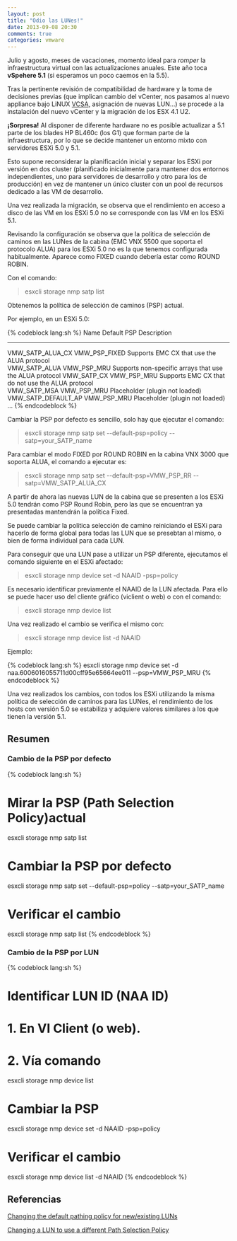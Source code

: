 ```yaml
---
layout: post
title: "Odio las LUNes!"
date: 2013-09-08 20:30
comments: true
categories: vmware
---
```

Julio y agosto, meses de vacaciones, momento ideal para *romper* la infraestructura virtual con las actualizaciones anuales. Este año toca **vSpehere 5.1** (si esperamos un poco caemos en la 5.5).

Tras la pertinente revisión de compatibilidad de hardware y la toma de decisiones previas (que implican cambio del vCenter, nos pasamos al nuevo appliance bajo LiNUX [VCSA](http://kb.vmware.com/selfservice/microsites/search.do?language=en_US&cmd=displayKC&externalId=2007619), asignación de nuevas LUN…) se procede a la instalación del nuevo vCenter y la migración de los ESX 4.1 U2.
<!-- more -->

**¡Sorpresa!** Al disponer de diferente hardware no es posible actualizar a 5.1 parte de los blades HP BL460c (los G1) que forman parte de la infraestructura, por lo que se decide mantener un entorno mixto con servidores ESXi 5.0 y 5.1.

Esto supone reconsiderar la planificación inicial y separar los ESXi por versión en dos cluster (planificado inicialmente para mantener dos entornos independientes, uno para servidores de desarrollo y otro para los de producción) en vez de mantener un único cluster con un pool de recursos dedicado a las VM de desarrollo.

Una vez realizada la migración, se observa que el rendimiento en acceso a disco de las VM en los ESXi 5.0 no se corresponde con las VM en los ESXi 5.1. 

Revisando la configuración se observa que la politica de selección de caminos en las LUNes de la cabina (EMC VNX 5500 que soporta el protocolo ALUA) para los ESXi 5.0 no es la que tenemos configurada habitualmente. Aparece como FIXED cuando debería estar como ROUND ROBIN.

Con el comando:

> esxcli storage nmp satp list

Obtenemos la política de selección de caminos (PSP) actual. 

Por ejemplo, en un ESXi 5.0:

{% codeblock lang:sh %}
Name                 Default PSP    Description
-------------------  -------------  -------------------------------------------------------   
VMW_SATP_ALUA_CX     VMW_PSP_FIXED  Supports EMC CX that use the ALUA protocol             
VMW_SATP_ALUA        VMW_PSP_MRU    Supports non-specific arrays that use the ALUA protocol
VMW_SATP_CX          VMW_PSP_MRU    Supports EMC CX that do not use the ALUA protocol      
VMW_SATP_MSA         VMW_PSP_MRU    Placeholder (plugin not loaded)                        
VMW_SATP_DEFAULT_AP  VMW_PSP_MRU    Placeholder (plugin not loaded)
...
{% endcodeblock %}

Cambiar la PSP por defecto es sencillo, solo hay que ejecutar el comando:

> esxcli storage nmp satp set --default-psp=policy --satp=your_SATP_name

Para cambiar el modo FIXED por ROUND ROBIN en la cabina VNX 3000 que soporta ALUA, el comando a ejecutar es:

> esxcli storage nmp satp set --default-psp=VMW_PSP_RR --satp=VMW_SATP_ALUA_CX

A partir de ahora las nuevas LUN de la cabina que se presenten a los ESXi 5.0 tendrán como PSP Round Robin, pero las que se encuentran ya presentadas mantendrán la política Fixed.

Se puede cambiar la politica selección de camino reiniciando el ESXi para hacerlo de forma global para todas las LUN que se presebtan al mismo, o bien de forma individual para cada LUN.

Para conseguir que una LUN pase a utilizar un PSP diferente, ejecutamos el comando siguiente en el ESXi afectado:

> esxcli storage nmp device set -d NAAID -psp=policy

Es necesario identificar previamente el NAAID de la LUN afectada. Para ello se puede hacer uso del cliente gráfico (viclient o web) o con el comando:

> esxcli storage nmp device list

Una vez realizado el cambio se verifica el mismo con:

> esxcli storage nmp device list -d NAAID

Ejemplo:

{% codeblock lang:sh %}
esxcli storage nmp device set -d naa.6006016055711d00cff95e65664ee011 --psp=VMW_PSP_MRU
{% endcodeblock %}

Una vez realizados los cambios, con todos los ESXi utilizando la misma política de selección de caminos para las LUNes, el rendimiento de los hosts con versión 5.0 se estabiliza y adquiere valores similares a los que tienen la versión 5.1.

## Resumen

### Cambio de la PSP por defecto

{% codeblock lang:sh %}
# Mirar la PSP (Path Selection Policy)actual
esxcli storage nmp satp list
# Cambiar la PSP por defecto
esxcli storage nmp satp set --default-psp=policy --satp=your_SATP_name
# Verificar el cambio
esxcli storage nmp satp list
{% endcodeblock %}

### Cambio de la PSP por LUN

{% codeblock lang:sh %}
# Identificar LUN ID (NAA ID)
# 1. En VI Client (o web).
# 2. Vía comando
esxcli storage nmp device list
# Cambiar la PSP
esxcli storage nmp device set -d NAAID -psp=policy
# Verificar el cambio
esxcli storage nmp device list -d NAAID
{% endcodeblock %}

## Referencias

[Changing the default pathing policy for new/existing LUNs](http://kb.vmware.com/selfservice/search.do?cmd=displayKC&docType=kc&docTypeID=DT_KB_1_1&externalId=1017760)

[Changing a LUN to use a different Path Selection Policy](http://kb.vmware.com/selfservice/microsites/search.do?language=en_US&cmd=displayKC&externalId=1036189)